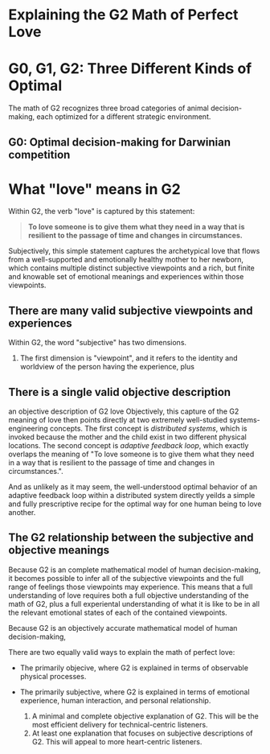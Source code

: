 Explaining the G2 Math of Perfect Love
==================================

# G0, G1, G2: Three Different Kinds of Optimal
The math of G2 recognizes three broad categories of animal decision-making, each optimized for a different strategic environment.
## G0: Optimal decision-making for Darwinian competition

















# 
# 
# 
# 

# What  "love" means in G2
Within G2, the verb "love" is captured by this statement:
> **To love someone is to give them what they need in a way that is resilient to the passage of time and changes in circumstances.**

Subjectively, this simple statement captures the archetypical love that flows from a well-supported and emotionally healthy mother to her newborn, which contains multiple distinct subjective viewpoints and a rich, but finite and knowable set of emotional meanings and experiences within those viewpoints.

## There are many valid subjective viewpoints and experiences
Within G2, the word "subjective" has two dimensions.
1. The first dimension is "viewpoint", and it refers to the identity and worldview of the person having the experience, plus 

## There is a single valid objective description
an objective description of G2 love 
Objectively, this capture of the G2 meaning of love then points directly at two extremely well-studied systems-engineering concepts. The first concept is *distributed systems*, which is invoked because the mother and the child exist in two different physical locations. The second concept is *adaptive feedback loop*, which exactly overlaps the meaning of "To love someone is to give them what they need in a way that is resilient to the passage of time and changes in circumstances.". 

And as unlikely as it may seem, the well-understood optimal behavior of an adaptive feedback loop within a distributed system directly yeilds a simple and fully prescriptive recipe for the optimal way for one human being to love another.

## The G2 relationship between the subjective and objective meanings
Because G2 is an complete mathematical model of human decision-making, it becomes possible to infer all of the subjective viewpoints and the full range of feelings those viewpoints may experience. This means that a full understanding of love requires both a full objective understanding of the math of G2, plus a full experiental understanding of what it is like to be in all the relevant emotional states of each of the contained viewpoints.


Because G2 is an objectively accurate mathematical model of human decision-making, 

There are two equally valid ways to explain the math of perfect love: 
* The primarily objecive, where G2 is explained in terms of observable physical processes. 
* The primarily subjective, where G2 is explained in terms of emotional experience, human interaction, and personal relationship.



    1. A minimal and complete objective explanation of G2. This will be the most efficient delivery for technical-centric listeners.
    2. At least one explanation that focuses on subjective descriptions of G2. This will appeal to more heart-centric listeners.